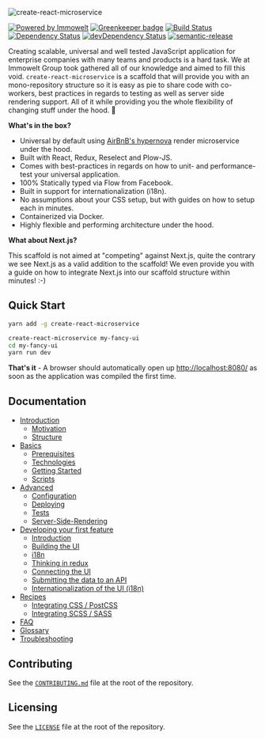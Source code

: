 ![create-react-microservice](https://user-images.githubusercontent.com/1557092/33328489-6a916806-d45a-11e7-8589-853b6c447a68.jpg)

[![Powered by Immowelt](https://img.shields.io/badge/powered%20by-immowelt-yellow.svg?colorB=ffb200)](https://stackshare.io/immowelt-group/)
[![Greenkeeper badge](https://badges.greenkeeper.io/ImmoweltGroup/create-react-microservice.svg)](https://greenkeeper.io/)
[![Build Status](https://travis-ci.org/ImmoweltGroup/create-react-microservice.svg?branch=master)](https://travis-ci.org/ImmoweltGroup/create-react-microservice)
[![Dependency Status](https://david-dm.org/ImmoweltGroup/create-react-microservice.svg)](https://david-dm.org/ImmoweltGroup/create-react-microservice)
[![devDependency Status](https://david-dm.org/ImmoweltGroup/create-react-microservice/dev-status.svg)](https://david-dm.org/ImmoweltGroup/create-react-microservice#info=devDependencies&view=table)
[![semantic-release](https://img.shields.io/badge/%20%20%F0%9F%93%A6%F0%9F%9A%80-semantic--release-e10079.svg)](https://github.com/semantic-release/semantic-release)

Creating scalable, universal and well tested JavaScript application for enterprise companies with many teams and products is a hard task. We at Immowelt Group took gathered all of our knowledge and aimed to fill this void. `create-react-microservice` is a scaffold that will provide you with an mono-repository structure so it is easy as pie to share code with co-workers, best practices in regards to testing as well as server side rendering support. All of it while providing you the whole flexibility of changing stuff under the hood. :rocket:

**What's in the box?**

- Universal by default using [AirBnB's hypernova](https://github.com/airbnb/hypernova) render microservice under the hood.
- Built with React, Redux, Reselect and Plow-JS.
- Comes with best-practices in regards on how to unit- and performance-test your universal application.
- 100% Statically typed via Flow from Facebook.
- Built in support for internationalization (i18n).
- No assumptions about your CSS setup, but with guides on how to setup each in minutes.
- Containerized via Docker.
- Highly flexible and performing architecture under the hood.

**What about Next.js?**

This scaffold is not aimed at "competing" against Next.js, quite the contrary we see Next.js as a valid addition to the scaffold! We even provide you with a guide on how to integrate Next.js into our scaffold structure within minutes! :-)

## Quick Start

```bash
yarn add -g create-react-microservice

create-react-microservice my-fancy-ui
cd my-fancy-ui
yarn run dev
```

**That's it** - A browser should automatically open up [http://localhost:8080/](http://localhost:8080/) as soon as the application was compiled the first time.

## Documentation
* [Introduction](/packages/create-react-microservice-scaffold/src/docs/introduction/README.md)
  * [Motivation](/packages/create-react-microservice-scaffold/src/docs/introduction/Motivation.md)
  * [Structure](/packages/create-react-microservice-scaffold/src/docs/introduction/Structure.md)
* [Basics](/packages/create-react-microservice-scaffold/src/docs/basics/README.md)
  * [Prerequisites](/packages/create-react-microservice-scaffold/src/docs/basics/Prerequisites.md)
  * [Technologies](/packages/create-react-microservice-scaffold/src/docs/basics/Technologies.md)
  * [Getting Started](/packages/create-react-microservice-scaffold/src/docs/basics/GettingStarted.md)
  * [Scripts](/packages/create-react-microservice-scaffold/src/docs/basics/Scripts.md)
* [Advanced](/packages/create-react-microservice-scaffold/src/docs/advanced/README.md)
  * [Configuration](/packages/create-react-microservice-scaffold/src/docs/advanced/Configuration.md)
  * [Deploying](/packages/create-react-microservice-scaffold/src/docs/advanced/Deploying.md)
  * [Tests](/packages/create-react-microservice-scaffold/src/docs/advanced/Tests.md)
  * [Server-Side-Rendering](/packages/create-react-microservice-scaffold/src/docs/advanced/ServerSideRendering.md)
* [Developing your first feature](/packages/create-react-microservice-scaffold/src/docs/feature-development/README.md)
  * [Introduction](/packages/create-react-microservice-scaffold/src/docs/feature-development/Introduction.md)
  * [Building the UI](/packages/create-react-microservice-scaffold/src/docs/feature-development/BuildingTheFormUi.md)
  * [i18n](/packages/create-react-microservice-scaffold/src/docs/feature-development/i18n.md)
  * [Thinking in redux](/packages/create-react-microservice-scaffold/src/docs/feature-development/ThinkingInRedux.md)
  * [Connecting the UI](/packages/create-react-microservice-scaffold/src/docs/feature-development/ConnectingTheUi.md)
  * [Submitting the data to an API](/packages/create-react-microservice-scaffold/src/docs/feature-development/SubmittingTheForm.md)
  * [Internationalization of the UI (i18n)](/packages/create-react-microservice-scaffold/src/docs/feature-development/i18n.md)
* [Recipes](/packages/create-react-microservice-scaffold/src/docs/recipes/README.md)
  * [Integrating CSS / PostCSS](/packages/create-react-microservice-scaffold/src/docs/recipes/IntegratingPostCss.md)
  * [Integrating SCSS / SASS](/packages/create-react-microservice-scaffold/src/docs/recipes/IntegratingSass.md)
* [FAQ](/packages/create-react-microservice-scaffold/src/docs/FAQ.md)
* [Glossary](/packages/create-react-microservice-scaffold/src/docs/Glossary.md)
* [Troubleshooting](/packages/create-react-microservice-scaffold/src/docs/Troubleshooting.md)

## Contributing
See the [`CONTRIBUTING.md`](/CONTRIBUTING.md) file at the root of the repository.

## Licensing
See the [`LICENSE`](/LICENSE) file at the root of the repository.
